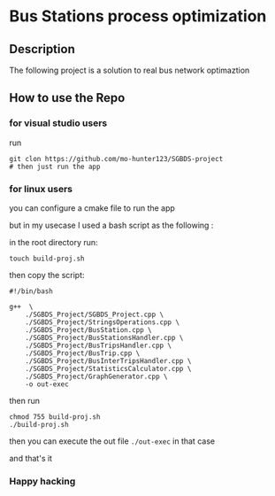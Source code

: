 # Bus Stations process optimization 

## Description 
The following project is a solution to real bus network optimaztion 

## How to use the Repo 
### for visual studio users 
run
```
git clon https://github.com/mo-hunter123/SGBDS-project
# then just run the app

```

### for linux users 
you can configure a cmake file to run the app 

but in my usecase I used a bash script as the following : 

in the root directory run: 
```
touch build-proj.sh
```
then copy the script: 
```
#!/bin/bash 

g++  \
    ./SGBDS_Project/SGBDS_Project.cpp \
    ./SGBDS_Project/StringsOperations.cpp \
    ./SGBDS_Project/BusStation.cpp \
    ./SGBDS_Project/BusStationsHandler.cpp \
    ./SGBDS_Project/BusTripsHandler.cpp \
    ./SGBDS_Project/BusTrip.cpp \
    ./SGBDS_Project/BusInterTripsHandler.cpp \
    ./SGBDS_Project/StatisticsCalculator.cpp \
    ./SGBDS_Project/GraphGenerator.cpp \
    -o out-exec

```

then run 
```
chmod 755 build-proj.sh
./build-proj.sh
```
then you can execute the out file ```./out-exec``` in that case 

and that's it
### Happy hacking 